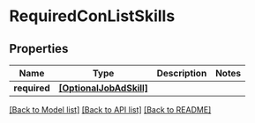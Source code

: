 # RequiredConListSkills


## Properties
Name | Type | Description | Notes
------------ | ------------- | ------------- | -------------
**required** | [**[OptionalJobAdSkill]**](OptionalJobAdSkill.md) |  | 

[[Back to Model list]](../README.md#documentation-for-models) [[Back to API list]](../README.md#documentation-for-api-endpoints) [[Back to README]](../README.md)


